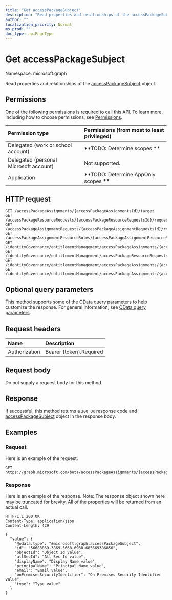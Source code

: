 ```yaml
---
title: "Get accessPackageSubject"
description: "Read properties and relationships of the accessPackageSubject object."
author: ""
localization_priority: Normal
ms.prod: ""
doc_type: apiPageType
---
```


# Get accessPackageSubject

Namespace: microsoft.graph

Read properties and relationships of the [accessPackageSubject](../resources/accesspackagesubject.md) object.

## Permissions
One of the following permissions is required to call this API. To learn more, including how to choose permissions, see [Permissions](/concepts/permissions-reference.md).

|Permission type|Permissions (from most to least privileged)|
|:---|:---|
|Delegated (work or school account)|**TODO: Determine scopes **|
|Delegated (personal Microsoft account)|Not supported.|
|Application|**TODO: Determine AppOnly scopes **|

## HTTP request
<!-- {
  "blockType": "ignored"
}
-->
``` http
GET /accessPackageAssignments/{accessPackageAssignmentsId}/target
GET /accessPackageResourceRequests/{accessPackageResourceRequestsId}/requestor
GET /accessPackageAssignmentRequests/{accessPackageAssignmentRequestsId}/requestor
GET /accessPackageAssignmentResourceRoles/{accessPackageAssignmentResourceRolesId}/accessPackageSubject
GET /identityGovernance/entitlementManagement/accessPackageAssignments/{accessPackageAssignmentId}/target
GET /identityGovernance/entitlementManagement/accessPackageResourceRequests/{accessPackageResourceRequestId}/requestor
GET /identityGovernance/entitlementManagement/accessPackageAssignments/{accessPackageAssignmentId}/accessPackageAssignmentRequests/{accessPackageAssignmentRequestId}/requestor
GET /identityGovernance/entitlementManagement/accessPackageAssignments/{accessPackageAssignmentId}/accessPackageAssignmentResourceRoles/{accessPackageAssignmentResourceRoleId}/accessPackageSubject
```

## Optional query parameters
This method supports some of the OData query parameters to help customize the response. For general information, see [OData query parameters](/graph/query-parameters).

## Request headers
|Name|Description|
|:---|:---|
|Authorization|Bearer {token}.Required|

## Request body
Do not supply a request body for this method.

## Response
If successful, this method returns a `200 OK` response code and [accessPackageSubject](../resources/accesspackagesubject.md) object in the response body.

## Examples

### Request
Here is an example of the request.
<!-- {
  "blockType": "request",
  "name": "get_accesspackagesubject"
}
-->
``` http
GET https://graph.microsoft.com/beta/accessPackageAssignments/{accessPackageAssignmentsId}/target
```

### Response
Here is an example of the response. Note: The response object shown here may be truncated for brevity. All of the properties will be returned from an actual call.
<!-- {
  "blockType": "response",
  "truncated": true,
  "@odata.type": "microsoft.graph.accessPackageSubject"
}
-->
``` http
HTTP/1.1 200 OK
Content-Type: application/json
Content-Length: 429

{
  "value": {
    "@odata.type": "#microsoft.graph.accessPackageSubject",
    "id": "56683869-3869-5668-6938-685669386856",
    "objectId": "Object Id value",
    "altSecId": "Alt Sec Id value",
    "displayName": "Display Name value",
    "principalName": "Principal Name value",
    "email": "Email value",
    "onPremisesSecurityIdentifier": "On Premises Security Identifier value",
    "type": "Type value"
  }
}
```

